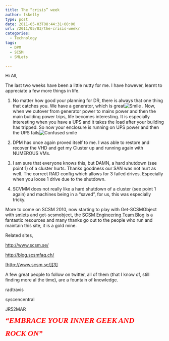 ```yaml
---
title: The “crisis” week
author: fskelly
type: post
date: 2011-05-03T08:44:31+00:00
url: /2011/05/03/the-crisis-week/
categories:
  - Technology
tags:
  - DPM
  - SCSM
  - SMLets

---
```

Hi All,

The last two weeks have been a little nutty for me. I have however, learnt to appreciate a few more things in life.

1. No matter how good your planning for DR, there is always that one thing that catches you. We have a generator, which is great<img class="wlEmoticon wlEmoticon-smile" style="border-style:none;" src="http://fskelly.files.wordpress.com/2011/05/wlemoticon-smile.png" alt="Smile" /> . Now, when we cutover from generator power to mains power and then the main building power trips, life becomes interesting. It is especially interesting when you have a UPS and it takes the load after your building has tripped. So now your enclosure is running on UPS power and then the UPS fails<img class="wlEmoticon wlEmoticon-confusedsmile" style="border-style:none;" src="http://fskelly.files.wordpress.com/2011/05/wlemoticon-confusedsmile.png" alt="Confused smile" /> 

2. DPM has once again proved itself to me. I was able to restore and recover the VHD and get my Cluster up and running again with NUMEROUS VMs.

3. I am sure that everyone knows this, but DAMN, a hard shutdown (see point 1) of a cluster hurts. Thanks goodness our SAN was not hurt as well. The correct RAID config which allows for 3 failed drives. Especially when you loose 1 drive due to the shutdown.

4. SCVMM does not really like a hard shutdown of a cluster (see point 1 again) and machines being in a “saved”, for us, this was especially tricky.

More to come on SCSM 2010, now starting to play with Get-SCSMObject with [smlets][1] and get-scsmobject, the [SCSM Engineering Team Blog][2] is a fantastic resources and many thanks go out to the people who run and maintain this site, it is a gold mine.

Related sites,

<http://www.scsm.se/>

<http://blog.scsmfaq.ch/>

[http://www.scsm.se/][3]

A few great people to follow on twitter, all of them (that I know of, still finding more al the time), are a fountain of knowledge.

radtravis

syscencentral

JR52MAR

_**<span style="font-family:Broadway;color:#ff0000;font-size:x-large;">“EMBRACE YOUR INNER GEEK AND</span>**_

_**<span style="font-family:Broadway;color:#ff0000;font-size:x-large;">ROCK ON”</span>**_

 [1]: http://smlets.codeplex.com/
 [2]: http://blogs.technet.com/b/servicemanager/
 [3]: http://www.scsm.se/ "http://www.scsm.se/"